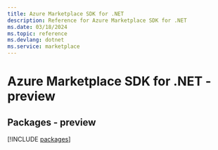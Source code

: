 ```yaml
---
title: Azure Marketplace SDK for .NET
description: Reference for Azure Marketplace SDK for .NET
ms.date: 03/18/2024
ms.topic: reference
ms.devlang: dotnet
ms.service: marketplace
---
```

# Azure Marketplace SDK for .NET - preview
## Packages - preview
[!INCLUDE [packages](marketplace-index.md)]